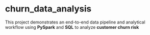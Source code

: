 # churn_data_analysis
This project demonstrates an end-to-end data pipeline and analytical workflow using **PySpark** and **SQL** to analyze **customer churn risk**
